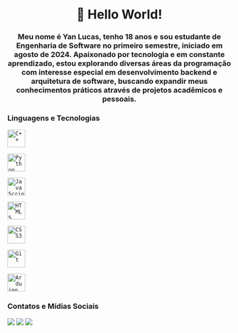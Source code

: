 <h1 align="center">👋 Hello World!</h1>
<h3 align="center">Meu nome é Yan Lucas, tenho 18 anos e sou estudante de Engenharia de Software no primeiro semestre, iniciado em agosto de 2024. Apaixonado por tecnologia e em constante aprendizado, estou explorando diversas áreas da programação com interesse especial em desenvolvimento backend e arquitetura de software, buscando expandir meus conhecimentos práticos através de projetos acadêmicos e pessoais.</h3>

<h3 align="left">Linguagens e Tecnologias</h3>

<code><img width="40px" src="https://cdn.jsdelivr.net/gh/devicons/devicon/icons/cplusplus/cplusplus-original.svg" title="C++"/></code>

<code><img width="40px" src="https://cdn.jsdelivr.net/gh/devicons/devicon/icons/python/python-original.svg" title="Python"/></code>

<code><img width="40px" src="https://cdn.jsdelivr.net/gh/devicons/devicon/icons/javascript/javascript-original.svg" title="JavaScript"/></code>

<code><img width="40px" src="https://cdn.jsdelivr.net/gh/devicons/devicon/icons/html5/html5-original.svg" title="HTML5"/></code>

<code><img width="40px" src="https://cdn.jsdelivr.net/gh/devicons/devicon/icons/css3/css3-original.svg" title="CSS3"/></code>

<code><img width="40px" src="https://cdn.jsdelivr.net/gh/devicons/devicon/icons/git/git-original.svg" title="Git"/></code>

<code><img width="40px" src="https://cdn.jsdelivr.net/gh/devicons/devicon/icons/arduino/arduino-original.svg" title="Arduino"/></code>

<h3>Contatos e Mídias Sociais</h3>

<a href="mailto:yanlucasx10@gmail.com" target="_blank"><img loading="lazy" src="https://img.shields.io/badge/Gmail-D14836?style=for-the-badge&logo=gmail&logoColor=white"></a>
<a href="https://instagram.com/lucx.yan" target="_blank"><img src="https://img.shields.io/badge/-Instagram-%23E4405F?style=for-the-badge&logo=instagram&logoColor=white"></a>
<a href="https://www.linkedin.com/in/lucx-yan" target="_blank"><img src="https://img.shields.io/badge/-LinkedIn-%230077B5?style=for-the-badge&logo=linkedin&logoColor=white"></a>
